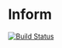 Inform
======

[![Build Status](https://travis-ci.org/informjs/inform-client.png?branch=master)](https://travis-ci.org/informjs/inform-client)
